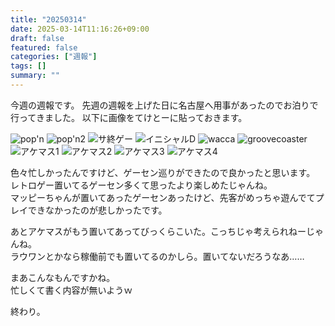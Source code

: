 ```yaml
---
title: "20250314"
date: 2025-03-14T11:16:26+09:00
draft: false
featured: false
categories: ["週報"]
tags: []
summary: ""
---
```

今週の週報です。
先週の週報を上げた日に名古屋へ用事があったのでお泊りで行ってきました。
以下に画像をてけとーに貼っておきます。

![pop'n](PXL_20250309_051114493.jpg)
![pop'n2](PXL_20250309_081659252.jpg)
![サ終ゲー](PXL_20250309_051901792.jpg)
![イニシャルD](PXL_20250309_071924311.jpg)
![wacca](PXL_20250309_095844142.jpg)
![groovecoaster](PXL_20250309_100111030.jpg)
![アケマス1](PXL_20250309_073839910.jpg)
![アケマス2](PXL_20250309_095921548.jpg)
![アケマス3](PXL_20250309_095930801.jpg)
![アケマス4](PXL_20250309_095937570.jpg)

色々忙しかったんですけど、ゲーセン巡りができたので良かったと思います。  
レトロゲー置いてるゲーセン多くて思ったより楽しめたじゃんね。  
マッピーちゃんが置いてあったゲーセンあったけど、先客がめっちゃ遊んでてプレイできなかったのが悲しかったです。

あとアケマスがもう置いてあってびっくらこいた。こっちじゃ考えられねーじゃんね。  
ラウワンとかなら稼働前でも置いてるのかしら。置いてないだろうなあ……

まあこんなもんですかね。  
忙しくて書く内容が無いようｗ

終わり。
